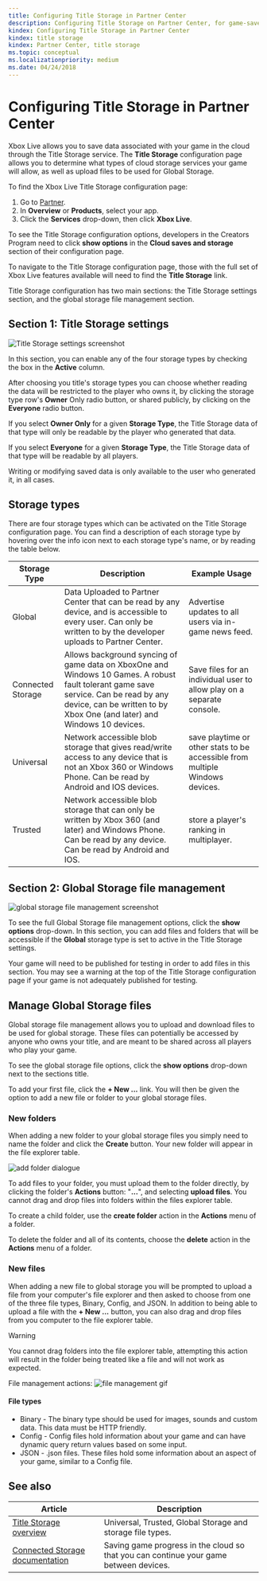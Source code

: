 ```yaml
---
title: Configuring Title Storage in Partner Center
description: Configuring Title Storage on Partner Center, for game-save in the cloud.
kindex: Configuring Title Storage in Partner Center
kindex: title storage
kindex: Partner Center, title storage
ms.topic: conceptual
ms.localizationpriority: medium
ms.date: 04/24/2018
---
```


# Configuring Title Storage in Partner Center

Xbox Live allows you to save data associated with your game in the cloud through the Title Storage service.
The **Title Storage** configuration page allows you to determine what types of cloud storage services your game will allow, as well as upload files to be used for Global Storage.

To find the Xbox Live Title Storage configuration page:

1. Go to [Partner](https://partner.microsoft.com/dashboard).
2. In **Overview** or **Products**, select your app.
3. Click the **Services** drop-down, then click **Xbox Live**.

To see the Title Storage configuration options, developers in the Creators Program need to click **show options** in the **Cloud saves and storage** section of their configuration page.

To navigate to the Title Storage configuration page, those with the full set of Xbox Live features available will need to find the **Title Storage** link.

Title Storage configuration has two main sections: the Title Storage settings section, and the global storage file management section.


## Section 1: Title Storage settings

![Title Storage settings screenshot](../../../../images/dev-center/title-storage/title-storage-settings.JPG)

In this section, you can enable any of the four storage types by checking the box in the **Active** column.

After choosing you title's storage types you can choose whether reading the data will be restricted to the player who owns it, by clicking the storage type row's **Owner** Only radio button, or shared publicly, by clicking on the **Everyone** radio button.

If you select **Owner Only** for a given **Storage Type**, the Title Storage data of that type will only be readable by the player who generated that data.

If you select **Everyone** for a given **Storage Type**, the Title Storage data of that type will be readable by all players.

Writing or modifying saved data is only available to the user who generated it, in all cases.


## Storage types

There are four storage types which can be activated on the Title Storage configuration page.
You can find a description of each storage type by hovering over the info icon next to each storage type's name, or by reading the table below.

|Storage Type |Description |Example Usage  |
|---------|---------|---------|
|Global             |Data Uploaded to Partner Center that can be read by any device, and is accessible to every user. Can only be written to by the developer uploads to Partner Center. | Advertise updates to all users via in-game news feed.     |
|Connected Storage  |Allows background syncing of game data on XboxOne and Windows 10 Games. A robust fault tolerant game save service. Can be read by any device, can be written to by Xbox One (and later) and Windows 10 devices. | Save files for an individual user to allow play on a separate console.         |
|Universal          |Network accessible blob storage that gives read/write access to any device that is not an Xbox 360 or Windows Phone. Can be read by Android and IOS devices.      | save playtime or other stats to be accessible from multiple Windows devices.        |
|Trusted            |Network accessible blob storage that can only be written by Xbox 360 (and later) and Windows Phone. Can be read by any device. Can be read by Android and IOS.     | store a player's ranking in multiplayer.        |


## Section 2: Global Storage file management

![global storage file management screenshot](../../../../images/dev-center/title-storage/global-storage-file-management.JPG)

To see the full Global Storage file management options, click the **show options** drop-down.
In this section, you can add files and folders that will be accessible if the **Global** storage type is set to active in the Title Storage settings.

Your game will need to be published for testing in order to add files in this section.
You may see a warning at the top of the Title Storage configuration page if your game is not adequately published for testing.


## Manage Global Storage files

Global storage file management allows you to upload and download files to be used for global storage.
These files can potentially be accessed by anyone who owns your title, and are meant to be shared across all players who play your game.

To see the global storage file options, click the **show options** drop-down next to the sections title.

To add your first file, click the **+ New ...** link.
You will then be given the option to add a new file or folder to your global storage files.


### New folders

When adding a new folder to your global storage files you simply need to name the folder and click the **Create** button.
Your new folder will appear in the file explorer table.

![add folder dialogue](../../../../images/dev-center/title-storage/add-folder-global-storage-filled.JPG)

To add files to your folder, you must upload them to the folder directly, by clicking the folder's **Actions** button: "**...**", and selecting **upload files**.
You cannot drag and drop files into folders within the files explorer table.

To create a child folder, use the **create folder** action in the **Actions** menu of a folder.

To delete the folder and all of its contents, choose the **delete** action in the **Actions** menu of a folder.


### New files

When adding a new file to global storage you will be prompted to upload a file from your computer's file explorer and then asked to choose from one of the three file types, Binary, Config, and JSON.
In addition to being able to upload a file with the **+ New ...** button, you can also drag and drop files from you computer to the file explorer table.

> [!WARNING]
> You cannot drag folders into the file explorer table, attempting this action will result in the folder being treated like a file and will not work as expected.

File management actions:
![file management gif](../../../../images/dev-center/title-storage/global-storage-management.gif)


#### File types

* Binary - The binary type should be used for images, sounds and custom data. This data must be HTTP friendly.
* Config - Config files hold information about your game and can have dynamic query return values based on some input.
* JSON - .json files. These files hold some information about an aspect of your game, similar to a Config file.


## See also

| Article | Description |
|---------|-------------|
| [Title Storage overview](../live-title-storage-overview.md) | Universal, Trusted, Global Storage and storage file types. |
| [Connected Storage documentation](../../connected-storage/live-connected-storage-overview.md) | Saving game progress in the cloud so that you can continue your game between devices. |

